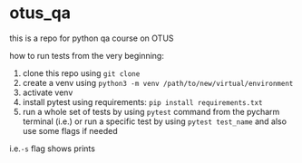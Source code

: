 # otus_qa
this is a repo for python qa course on OTUS

how to run tests from the very beginning:
1. clone this repo using `git clone`
2. create a venv using `python3 -m venv /path/to/new/virtual/environment`
3. activate venv
4. install pytest using requirements: `pip install requirements.txt`
5. run a whole set of tests by using `pytest` command from the pycharm terminal (i.e.)
or run a specific test by using `pytest test_name` and also use some flags if needed

i.e.`-s` flag shows prints
